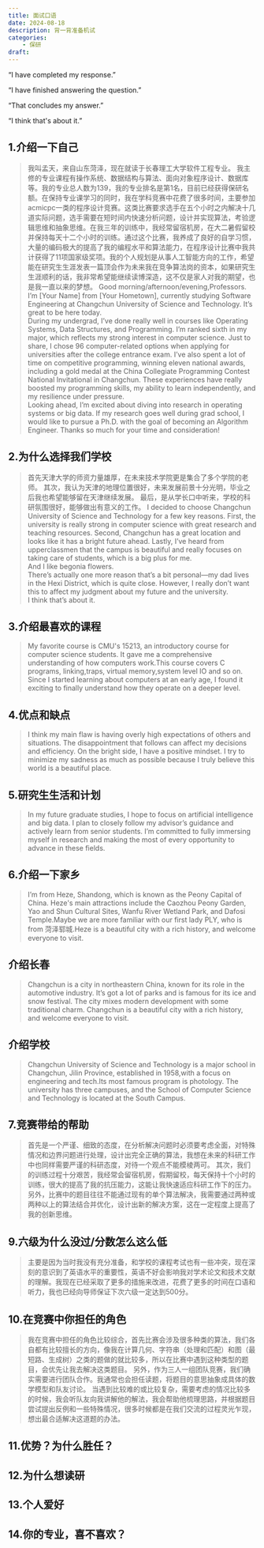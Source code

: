 ```yaml
---
title: 面试口语
date: 2024-08-18
description: 背一背准备机试
categories:
    - 保研
draft: 
---
```

“I have completed my response.”

“I have finished answering the question.”

“That concludes my answer.”

“I think that's about it.”
## 1.介绍一下自己
>我叫孟天，来自山东菏泽，现在就读于长春理工大学软件工程专业。
我主修的专业课程有操作系统、数据结构与算法、面向对象程序设计、数据库等。我的专业总人数为139，我的专业排名是第1名，目前已经获得保研名额。在保持专业课学习的同时，我在学科竞赛中花费了很多时间，主要参加acmicpc一类的程序设计竞赛。这类比赛要求选手在五个小时之内解决十几道实际问题，选手需要在短时间内快速分析问题，设计并实现算法，考验逻辑思维和抽象思维。在我三年的训练中，我经常留宿机房，在大二暑假留校并保持每天十二个小时的训练。通过这个比赛，我养成了良好的自学习惯，大量的编码极大的提高了我的编程水平和算法能力，在程序设计比赛中我共计获得了11项国家级奖项。我的个人规划是从事人工智能方向的工作，希望能在研究生生涯发表一篇顶会作为未来我在竞争算法岗的资本，如果研究生生涯顺利的话，我非常希望能继续读博深造，这不仅是家人对我的期望，也是我一直以来的梦想。
>Good morning/afternoon/evening,Professors. I’m [Your Name] from [Your Hometown], currently studying Software Engineering at Changchun University of Science and Technology. It’s great to be here today.\
During my undergrad, I’ve done really well in courses like Operating Systems, Data Structures, and Programming. I’m ranked sixth in my major, which reflects my strong interest in computer science. Just to share, I chose 96 computer-related options when applying for universities after the college entrance exam. I’ve also spent a lot of time on competitive programming, winning eleven national awards, including a gold medal at the China Collegiate Programming Contest National Invitational in Changchun. These experiences have really boosted my programming skills, my ability to learn independently, and my resilience under pressure.\
Looking ahead, I’m excited about diving into research in operating systems or big data. If my research goes well during grad school, I would like to pursue a Ph.D. with the goal of becoming an Algorithm Engineer.
Thanks so much for your time and consideration!
## 2.为什么选择我们学校
>首先天津大学的师资力量雄厚，在未来技术学院更是集合了多个学院的老师。
其次，我认为天津的地理位置很好，未来发展前景十分光明，毕业之后我也希望能够留在天津继续发展。
最后，是从学长口中听来，学校的科研氛围很好，能够做出有意义的工作。
>I decided to choose Changchun University of Science and Technology for a few key reasons. First, the university is really strong in computer science with great research and teaching resources. Second, Changchun has a great location and looks like it has a bright future ahead. Lastly, I’ve heard from upperclassmen that the campus is beautiful and really focuses on taking care of students, which is a big plus for me.\
And I like begonia flowers.\
There’s actually one more reason that’s a bit personal—my dad lives in the Hexi District, which is quite close. However, I really don’t want this to affect my judgment about my future and the university.\
I think that’s about it.
## 3.介绍最喜欢的课程
>My favorite course is CMU's 15213, an introductory course for computer science students. It gave me a comprehensive understanding of how computers work.This course covers C programs, linking,traps, virtual memory,system level IO and so on. Since I started learning about computers at an early age, I found it exciting to finally understand how they operate on a deeper level.
## 4.优点和缺点
>I think my main flaw is having overly high expectations of others and situations. The disappointment that follows can affect my decisions and efficiency. On the bright side, I have a positive mindset. I try to minimize my sadness as much as possible because I truly believe this world is a beautiful place.
## 5.研究生生活和计划
>In my future graduate studies, I hope to focus on artificial intelligence and big data. I plan to closely follow my advisor’s guidance and actively learn from senior students. I’m committed to fully immersing myself in research and making the most of every opportunity to advance in these fields.
## 6.介绍一下家乡
>I’m from Heze, Shandong, which is known as the Peony Capital of China. Heze's main attractions include the Caozhou Peony Garden, Yao and Shun Cultural Sites, Wanfu River Wetland Park, and Dafosi Temple.Maybe we are more familiar with our first lady PLY, who is from 菏泽郓城.Heze is a beautiful city with a rich history, and welcome everyone to visit. 
## 介绍长春
>Changchun is a city in northeastern China, known for its role in the automotive industry. It’s got a lot of parks and is famous for its ice and snow festival. The city mixes modern development with some traditional charm. Changchun is a beautiful city with a rich history, and welcome everyone to visit. 
## 介绍学校
>Changchun University of Science and Technology is a major school in Changchun, Jilin Province, established in 1958,with a focus on engineering and tech.Its most famous program  is photology.  The university has three campuses, and the School of Computer Science and Technology is located at the South Campus.
## 7.竞赛带给的帮助
>首先是一个严谨、细致的态度，在分析解决问题时必须要考虑全面，对特殊情况和边界问题进行处理，设计出完全正确的算法，我想在未来的科研工作中也同样需要严谨的科研态度，对待一个观点不能模棱两可。
其次，我们的训练过程十分艰苦，我经常会留宿机房，假期留校，每天保持十个小时的训练，很大的提高了我的抗压能力，这能让我快速适应科研工作下的压力。
另外，比赛中的题目往往不能通过现有的单个算法解决，我需要通过两种或两种以上的算法结合并优化，设计出新的解决方案，这在一定程度上提高了我的创新思维。
## 9.六级为什么没过/分数怎么这么低
>主要是因为当时我没有充分准备，和学校的课程考试也有一些冲突，现在深刻的意识到了英语水平的重要性，英语不好会影响我对学术论文和技术文献的理解。我现在已经采取了更多的措施来改进，花费了更多的时间在口语和听力，我也已经向导师保证下次六级一定达到500分。
## 10.在竞赛中你担任的角色
>我在竞赛中担任的角色比较综合，首先比赛会涉及很多种类的算法，我们各自都有比较擅长的方向，像我在计算几何、字符串（处理和匹配）和图（最短路、生成树）之类的题做的就比较多，所以在比赛中遇到这种类型的题目，会优先让我去解决这类题目。
另外，作为三人一组团队竞赛，我们确实需要进行团队合作。我通常也会担任读题，将题目的意思抽象成具体的数学模型和队友讨论。
当遇到比较难的或比较复杂，需要考虑的情况比较多的时候，我会听队友向我讲解他的解法，我会帮助他梳理思路，并根据题目尝试提出反例和一些特殊情况，很多时候都是在我们交流的过程灵光乍现，想出最合适解决这道题的办法。
## 11.优势？为什么胜任？
## 12.为什么想读研
## 13.个人爱好
## 14.你的专业，喜不喜欢？